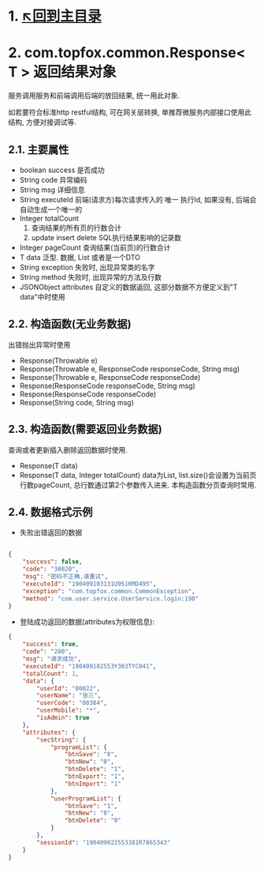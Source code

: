  
# 1. [↖回到主目录](https://github.com/luoping2019/topfox)

# 2. com.topfox.common.Response< T > 返回结果对象
服务调用服务和前端调用后端的放回结果, 统一用此对象.

如若要符合标准http restful结构, 可在网关层转换, 单推荐微服务内部接口使用此结构, 方便对接调试等.

## 2.1. 主要属性
- boolean success 是否成功
- String code 异常编码
- String msg 详细信息
- String executeId 前端(请求方)每次请求传入的 唯一 执行Id, 如果没有, 后端会自动生成一个唯一的
- Integer totalCount 
    1. 查询结果的所有页的行数合计
    2. update insert delete SQL执行结果影响的记录数
- Integer pageCount 查询结果(当前页)的行数合计
- T data 泛型.  数据, List<xxxDTO> 或者是一个DTO
- String exception  失败时, 出现异常类的名字
- String method 失败时, 出现异常的方法及行数
- JSONObject attributes 自定义的数据返回, 这部分数据不方便定义到"T data"中时使用


## 2.2. 构造函数(无业务数据)
出错抛出异常时使用
- Response(Throwable e)
- Response(Throwable e, ResponseCode responseCode, String msg)
- Response(Throwable e, ResponseCode responseCode)
- Response(ResponseCode responseCode, String msg)
- Response(ResponseCode responseCode)
- Response(String code, String msg)

## 2.3. 构造函数(需要返回业务数据)
查询或者更新插入删除返回数据时使用.
- Response(T data)
- Response(T data, Integer totalCount)
    data为List<xxxDTO>, list.size()会设置为当前页行数pageCount, 总行数通过第2个参数传入进来. 本构造函数分页查询时常用.
    
    
## 2.4. 数据格式示例
- 失败出错返回的数据

```json

{
    "success": false,
    "code": "30020",
    "msg": "密码不正确,请重试",
    "executeId": "190409103131U951KMD495",
    "exception": "com.topfox.common.CommonException",
    "method": "com.user.service.UserService.login:190"
}
```

- 登陆成功返回的数据(attributes为权限信息):

```json
{
    "success": true,
    "code": "200",
    "msg": "请求成功",
    "executeId": "190409102553Y303TYC041",
    "totalCount": 1,
    "data": {
        "userId": "00022",
        "userName": "张三",
        "userCode": "00384",
        "userMobile": "*",
        "isAdmin": true
    },
    "attributes": {
        "secString": {
            "programList": {
                "btnSave": "0",
                "btnNew": "0",
                "btnDelete": "1",
                "btnExport": "1",
                "btnImport": "1"
            },
            "userProgramList": {
                "btnSave": "1",
                "btnNew": "0",
                "btnDelete": "0"
            }
        },
        "sessionId": "190409022553381R786S343"
    }
}
```
